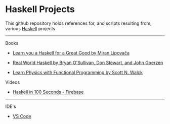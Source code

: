 # Haskell Projects

This github repository holds references for, and scripts resulting from, various [Haskell](https://www.haskell.org/get-started/) projects

- - - - 

Books

* [Learn you a Haskell for a Great Good by Miran Lipovača](http://learnyouahaskell.com)

* [Real World Haskell by Bryan O'Sullivan, Don Stewart, and John Goerzen](https://book.realworldhaskell.org/read/)

* [Learn Physics with Functional Programming by Scott N. Walck](https://nostarch.com/learn-physics-functional-programming)

Videos

* [Haskell in 100 Seconds - Firebase](https://youtu.be/Qa8IfEeBJqk?si=OAJoyHlaSoMCO42v)

- - - -

IDE's

* [VS Code](https://vscode.dev)
